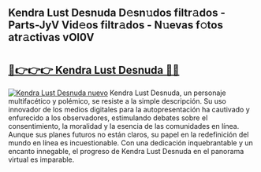 ## Kendra Lust Desnuda D𝚎sn𝚞dos filtr𝚊dos - Parts-JyV Vid𝚎os filtr𝚊dos - N𝚞evas f𝚘tos atr𝚊ctivas vOl0V

# <h2><a href="http://mbdqpfx.tromn.icu/?c=Kendra+Lust+Desnuda">🔗👉👉👉 Kendra Lust Desnuda 🔗🔗</a></h2>

[![Kendra Lust Desnuda nuevo](https://i.imgur.com/pEAQMta.gif)](http://mbdqpfx.tromn.icu/?c=Kendra+Lust+Desnuda)
Kendra Lust Desnuda, un personaje multifacético y polémico, se resiste a la simple descripción. Su uso innovador de los medios digitales para la autopresentación ha cautivado y enfurecido a los observadores, estimulando debates sobre el consentimiento, la moralidad y la esencia de las comunidades en línea. Aunque sus planes futuros no están claros, su papel en la redefinición del mundo en línea es incuestionable. Con una dedicación inquebrantable y un encanto innegable, el progreso de Kendra Lust Desnuda en el panorama virtual es imparable.
